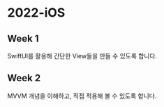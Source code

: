 # 2022-iOS

## Week 1

SwiftUI를 활용해 간단한 View들을 만들 수 있도록 합니다.

## Week 2

MVVM 개념을 이해하고, 직접 적용해 볼 수 있도록 합니다.
